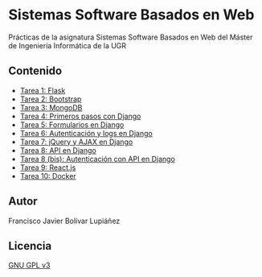 # Sistemas Software Basados en Web

Prácticas de la asignatura Sistemas Software Basados en Web del Máster de Ingeniería Informática de la UGR

## Contenido

* [Tarea 1: Flask](https://github.com/fblupi/master_informatica-SSBW/tree/master/tarea1)
* [Tarea 2: Bootstrap](https://github.com/fblupi/master_informatica-SSBW/tree/master/tarea2)
* [Tarea 3: MongoDB](https://github.com/fblupi/master_informatica-SSBW/tree/master/tarea3)
* [Tarea 4: Primeros pasos con Django](https://github.com/fblupi/master_informatica-SSBW/tree/master/tarea4)
* [Tarea 5: Formularios en Django](https://github.com/fblupi/master_informatica-SSBW/tree/master/tarea5)
* [Tarea 6: Autenticación y logs en Django](https://github.com/fblupi/master_informatica-SSBW/tree/master/tarea6)
* [Tarea 7: jQuery y AJAX en Django](https://github.com/fblupi/master_informatica-SSBW/tree/master/tarea7)
* [Tarea 8: API en Django](https://github.com/fblupi/master_informatica-SSBW/tree/master/tarea8)
* [Tarea 8 (bis): Autenticación con API en Django](https://github.com/fblupi/master_informatica-SSBW/tree/master/tarea8_bis)
* [Tarea 9: React.js](https://github.com/fblupi/master_informatica-SSBW/tree/master/tarea9)
* [Tarea 10: Docker](https://github.com/fblupi/master_informatica-SSBW/tree/master/tarea10)

## Autor

Francisco Javier Bolívar Lupiáñez

## Licencia

[GNU GPL v3](https://github.com/fblupi/master_informatica-SSBW/blob/master/LICENSE)
